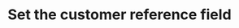 ---
title: "Set the customer reference field"
name: "sourcemeta_sageone"
key: "customer_reference_field"
description: "The S2S order field to use when adding a customer reference to the order"
user_friendly_description: "Set the customer reference field in Sage Business Cloud Accounting with the sales channel order number (code) or any other important reference number."
default: "channel_order_code"
values: []
tags: [sourcemeta,sageone,sage-business-cloud-accounting]
type: "meta"
process: "orders"
headless: true
---
